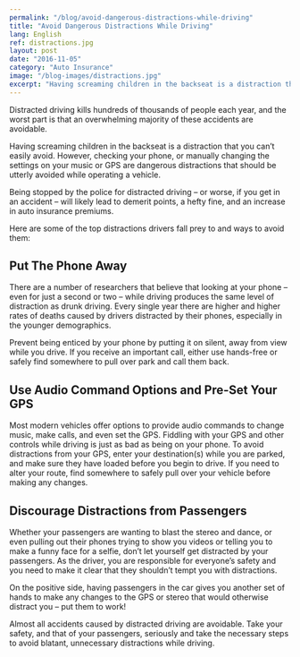 ```yaml
---
permalink: "/blog/avoid-dangerous-distractions-while-driving"
title: "Avoid Dangerous Distractions While Driving"
lang: English
ref: distractions.jpg
layout: post
date: "2016-11-05"
category: "Auto Insurance"
image: "/blog-images/distractions.jpg"
excerpt: "Having screaming children in the backseat is a distraction that you can’t easily avoid. However, checking your phone, or manually changing the settings on your music or GPS are dangerous distractions that should be utterly avoided while operating a vehicle."
---
```


Distracted driving kills hundreds of thousands of people each year, and the worst part is that an overwhelming majority of these accidents are avoidable.

Having screaming children in the backseat is a distraction that you can’t easily avoid. However, checking your phone, or manually changing the settings on your music or GPS are dangerous distractions that should be utterly avoided while operating a vehicle.

Being stopped by the police for distracted driving – or worse, if you get in an accident – will likely lead to demerit points, a hefty fine, and an increase in auto insurance premiums.

Here are some of the top distractions drivers fall prey to and ways to avoid them:

## Put The Phone Away
There are a number of researchers that believe that looking at your phone – even for just a second or two – while driving produces the same level of distraction as drunk driving. Every single year there are higher and higher rates of deaths caused by drivers distracted by their phones, especially in the younger demographics.

Prevent being enticed by your phone by putting it on silent, away from view while you drive. If you receive an important call, either use hands-free or safely find somewhere to pull over park and call them back.

## Use Audio Command Options and Pre-Set Your GPS
Most modern vehicles offer options to provide audio commands to change music, make calls, and even set the GPS. Fiddling with your GPS and other controls while driving is just as bad as being on your phone. To avoid distractions from your GPS, enter your destination(s) while you are parked, and make sure they have loaded before you begin to drive. If you need to alter your route, find somewhere to safely pull over your vehicle before making any changes.

## Discourage Distractions from Passengers
Whether your passengers are wanting to blast the stereo and dance, or even pulling out their phones trying to show you videos or telling you to make a funny face for a selfie, don’t let yourself get distracted by your passengers. As the driver, you are responsible for everyone’s safety and you need to make it clear that they shouldn’t tempt you with distractions.

On the positive side, having passengers in the car gives you another set of hands to make any changes to the GPS or stereo that would otherwise distract you – put them to work!

Almost all accidents caused by distracted driving are avoidable. Take your safety, and that of your passengers, seriously and take the necessary steps to avoid blatant, unnecessary distractions while driving.
